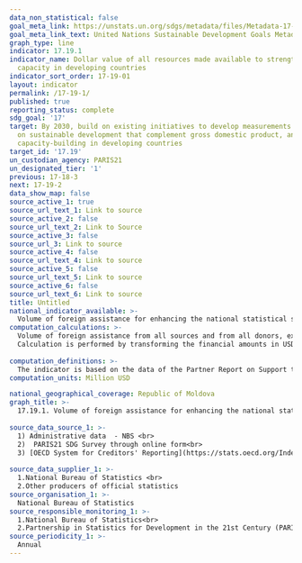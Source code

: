 ```yaml
---
data_non_statistical: false
goal_meta_link: https://unstats.un.org/sdgs/metadata/files/Metadata-17-19-01.pdf
goal_meta_link_text: United Nations Sustainable Development Goals Metadata (pdf 468kB)
graph_type: line
indicator: 17.19.1
indicator_name: Dollar value of all resources made available to strengthen statistical
  capacity in developing countries
indicator_sort_order: 17-19-01
layout: indicator
permalink: /17-19-1/
published: true
reporting_status: complete
sdg_goal: '17'
target: By 2030, build on existing initiatives to develop measurements of progress
  on sustainable development that complement gross domestic product, and support statistical
  capacity-building in developing countries
target_id: '17.19'
un_custodian_agency: PARIS21
un_designated_tier: '1'
previous: 17-18-3
next: 17-19-2
data_show_map: false
source_active_1: true
source_url_text_1: Link to source
source_active_2: false
source_url_text_2: Link to Source
source_active_3: false
source_url_3: Link to source
source_active_4: false
source_url_text_4: Link to source
source_active_5: false
source_url_text_5: Link to source
source_active_6: false
source_url_text_6: Link to source
title: Untitled
national_indicator_available: >-
  Volume of foreign assistance for enhancing the national statistical system, equivalent in USD
computation_calculations: >-
  Volume of foreign assistance from all sources and from all donors, expressed in USD, provided for enhancing the national statistical system.<br> 
  Calculation is performed by transforming the financial amounts in USD using the average exchange rate for the period of the project / year of the program. If the payment amounts were reported, the average exchange rate for the period of the payment year is used.<br> 
  
computation_definitions: >-
  The indicator is based on the data of the Partner Report on Support to Statistics (PRESS), which is drafted and managed by PARIS21 to offer an image of the value in USD for the support to statistics provided to developing countries. Data are collected based on the on-line questionnaire PARIS21 and from the system of Credits' Reporting.
computation_units: Million USD

national_geographical_coverage: Republic of Moldova
graph_title: >-
  17.19.1. Volume of foreign assistance for enhancing the national statistical system, equivalent in USD <br> 
  
source_data_source_1: >-
  1) Administrative data  - NBS <br> 
  2)  PARIS21 SDG Survey through online form<br> 
  3) [OECD System for Creditors' Reporting](https://stats.oecd.org/Index.aspx?DataSetCode=CRS1)<br> 
  
source_data_supplier_1: >-
  1.National Bureau of Statistics <br> 
  2.Other producers of official statistics
source_organisation_1: >-
  National Bureau of Statistics
source_responsible_monitoring_1: >-
  1.National Bureau of Statistics<br> 
  2.Partnership in Statistics for Development in the 21st Century (PARIS21)
source_periodicity_1: >-
  Annual
---
```

